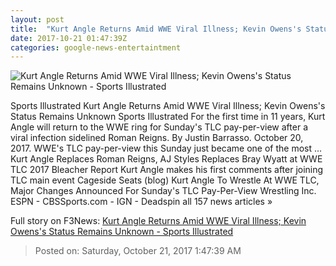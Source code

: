 ```yaml
---
layout: post
title:  "Kurt Angle Returns Amid WWE Viral Illness; Kevin Owens's Status Remains Unknown - Sports Illustrated"
date: 2017-10-21 01:47:39Z
categories: google-news-entertaintment
---
```


![Kurt Angle Returns Amid WWE Viral Illness; Kevin Owens's Status Remains Unknown - Sports Illustrated](https://cdn-s3.si.com/s3fs-public/2017/10/20/kurt-angle-return-wwe.jpg)

Sports Illustrated Kurt Angle Returns Amid WWE Viral Illness; Kevin Owens's Status Remains Unknown Sports Illustrated For the first time in 11 years, Kurt Angle will return to the WWE ring for Sunday's TLC pay-per-view after a viral infection sidelined Roman Reigns. By Justin Barrasso. October 20, 2017. WWE's TLC pay-per-view this Sunday just became one of the most ... Kurt Angle Replaces Roman Reigns, AJ Styles Replaces Bray Wyatt at WWE TLC 2017 Bleacher Report Kurt Angle makes his first comments after joining TLC main event Cageside Seats (blog) Kurt Angle To Wrestle At WWE TLC, Major Changes Announced For Sunday's TLC Pay-Per-View Wrestling Inc. ESPN - CBSSports.com - IGN - Deadspin all 157 news articles »


Full story on F3News: [Kurt Angle Returns Amid WWE Viral Illness; Kevin Owens's Status Remains Unknown - Sports Illustrated](http://www.f3nws.com/n/Ad4WKE)

> Posted on: Saturday, October 21, 2017 1:47:39 AM
